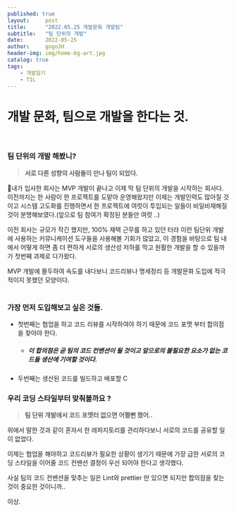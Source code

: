 ```yaml
---
published: true
layout:     post
title:      "2022.05.25 개발문화 개발팀"
subtitle:   "팀 단위의 개발"
date:       2022-05-25
author:     gogoJH
header-img: img/home-bg-art.jpg
catalog: true
tags:
    - 개발일기
    - TIL
---
```




# 개발 문화, 팀으로 개발을 한다는 것.
<br>


### 팀 단위의 개발 해봤니?


> **서로 다른 성향의 사람들이 만나 팀이 되었다.** 

내가 입사한 회사는 MVP 개발이 끝나고 이제 막 팀 단위의 개발을 시작하는 회사다.
이전까지는 한 사람이 한 프로젝트를 도맡아 운영해왔지만 이제는 개발인력도 많아질 것이고 시스템 고도화를 진행하면서 한 프로젝트에 여럿이 투입되는 일들이 비일비재해질 것이 분명해보였다.(앞으로 팀 참여가 확정된 분들만 여럿 ..)

이전 회사는 규모가 작긴 했지만, 100% 재택 근무를 하고 있던 터라 이런 팀단위 개발에 사용하는 커뮤니케이션 도구들을 사용해볼 기회가 많았고, 이 경험을 바탕으로 팀 내에서 어떻게 하면 좀 더 편하게 서로의 생산성 저하를 막고 원활한 개발을 할 수 있을까가 첫번째 과제로 다가왔다.

MVP 개발에 몰두하여 속도를 내다보니 코드리뷰나 명세정리 등 개발문화 도입에 적극적이지 못했던 모양이다.
<br>
<br>


### 가장 먼저 도입해보고 싶은 것들.

-  첫번째는 협업을 하고 코드 리뷰를 시작하여야 하기 때문에 코드 포맷 부터 합의점을 찾아야 한다. 
	- ##### 이 합의점은 곧 팀의 코드 컨밴션이 될 것이고 앞으로의 불필요한 요소가 없는 코드들 생산에 기여할 것이다.

- 두번째는 생산된 코드를 빌드하고  배포할 C

### 우리 코딩 스타일부터 맞춰볼까요 ?


> **팀 단위 개발에서 코드 포맷터 없으면 어쩔뻔 했어..**

위에서 말한 것과 같이 혼자서 한 레파지토리를 관리하다보니 서로의 코드를 공유할 일이 없었다. 

이제는 협업을 해야하고 코드리뷰가 필요한 상황이 생기기 때문에 가장 급한 서로의 코딩 스타일을 이어줄 코드 컨밴션 결정이 우선 되어야 한다고 생각했다.

사실 팀의 코드 컨밴션을 맞추는 일은 Lint와 prettier 만 있으면 되지만 합의점을 찾는 것이 중요한 것이니까..




이상.

<!--stackedit_data:
eyJoaXN0b3J5IjpbODc3MjQxNzkxXX0=
-->
